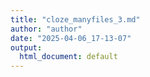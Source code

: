 ```yaml
---
title: "cloze_manyfiles_3.md"
author: "author"
date: "2025-04-06_17-13-07"
output:
  html_document: default
---
```


